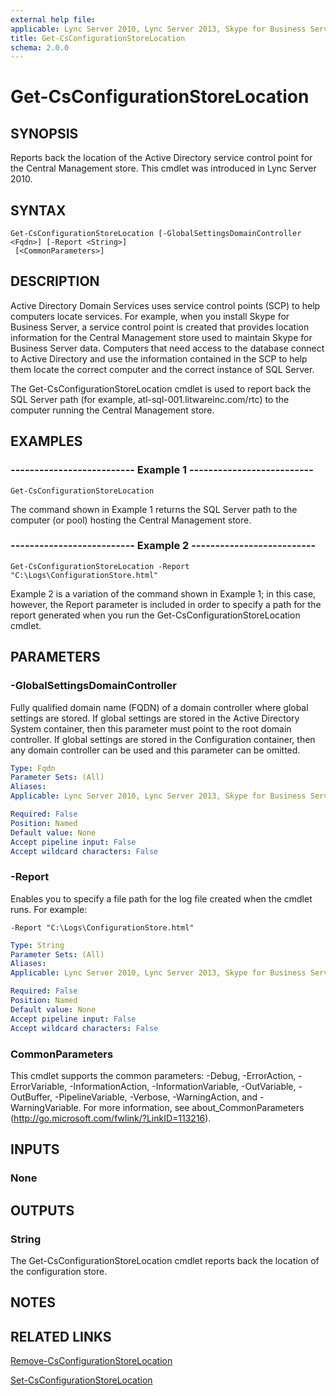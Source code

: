 ```yaml
---
external help file: 
applicable: Lync Server 2010, Lync Server 2013, Skype for Business Server 2015
title: Get-CsConfigurationStoreLocation
schema: 2.0.0
---
```


# Get-CsConfigurationStoreLocation

## SYNOPSIS
Reports back the location of the Active Directory service control point for the Central Management store.
This cmdlet was introduced in Lync Server 2010.


## SYNTAX

```
Get-CsConfigurationStoreLocation [-GlobalSettingsDomainController <Fqdn>] [-Report <String>]
 [<CommonParameters>]
```

## DESCRIPTION
Active Directory Domain Services uses service control points (SCP) to help computers locate services.
For example, when you install Skype for Business Server, a service control point is created that provides location information for the Central Management store used to maintain Skype for Business Server data.
Computers that need access to the database connect to Active Directory and use the information contained in the SCP to help them locate the correct computer and the correct instance of SQL Server.

The Get-CsConfigurationStoreLocation cmdlet is used to report back the SQL Server path (for example, atl-sql-001.litwareinc.com/rtc) to the computer running the Central Management store.


## EXAMPLES

### -------------------------- Example 1 --------------------------
```
Get-CsConfigurationStoreLocation
```

The command shown in Example 1 returns the SQL Server path to the computer (or pool) hosting the Central Management store.

### -------------------------- Example 2 --------------------------
```
Get-CsConfigurationStoreLocation -Report "C:\Logs\ConfigurationStore.html"
```

Example 2 is a variation of the command shown in Example 1; in this case, however, the Report parameter is included in order to specify a path for the report generated when you run the Get-CsConfigurationStoreLocation cmdlet.


## PARAMETERS

### -GlobalSettingsDomainController
Fully qualified domain name (FQDN) of a domain controller where global settings are stored.
If global settings are stored in the Active Directory System container, then this parameter must point to the root domain controller.
If global settings are stored in the Configuration container, then any domain controller can be used and this parameter can be omitted.

```yaml
Type: Fqdn
Parameter Sets: (All)
Aliases: 
Applicable: Lync Server 2010, Lync Server 2013, Skype for Business Server 2015

Required: False
Position: Named
Default value: None
Accept pipeline input: False
Accept wildcard characters: False
```

### -Report
Enables you to specify a file path for the log file created when the cmdlet runs.
For example: 

`-Report "C:\Logs\ConfigurationStore.html"`

```yaml
Type: String
Parameter Sets: (All)
Aliases: 
Applicable: Lync Server 2010, Lync Server 2013, Skype for Business Server 2015

Required: False
Position: Named
Default value: None
Accept pipeline input: False
Accept wildcard characters: False
```

### CommonParameters
This cmdlet supports the common parameters: -Debug, -ErrorAction, -ErrorVariable, -InformationAction, -InformationVariable, -OutVariable, -OutBuffer, -PipelineVariable, -Verbose, -WarningAction, and -WarningVariable. For more information, see about_CommonParameters (http://go.microsoft.com/fwlink/?LinkID=113216).


## INPUTS

### None


## OUTPUTS

### String
The Get-CsConfigurationStoreLocation cmdlet reports back the location of the configuration store.


## NOTES


## RELATED LINKS

[Remove-CsConfigurationStoreLocation](Remove-CsConfigurationStoreLocation.md)

[Set-CsConfigurationStoreLocation](Set-CsConfigurationStoreLocation.md)
